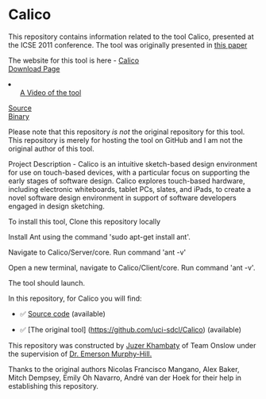 ﻿Calico
======

This repository contains information related to the tool Calico, presented at the ICSE 2011 conference. The tool was originally presented in <a href = "http://dl.acm.org/citation.cfm?id=2574928"> this paper </a> <br/>

The website for this tool is here - 
<a href = "http://sdcl.ics.uci.edu/research/calico/"> Calico </a> <br/>
<a href = "https://github.com/uci-sdcl/Calico"> Download Page </a> <br/>
<li>
<ul><a href = "https://youtu.be/VU4jIjT1B5Y"> A Video of the tool </a> <br/></ul>
</li>

<a href = "https://github.com/SoftwareEngineeringToolDemos/ICSE-2011-Calico"> Source </a> <br/>
<a href = "https://github.com/SoftwareEngineeringToolDemos/ICSE-2011-Calico"> Binary </a> <br/>

Please note that this repository <i>is not</i> the original repository for this tool. This repository is merely for hosting the tool on GitHub and I am not the original author of this tool.

Project Description - 
Calico is an intuitive sketch-based design environment for use on touch-based devices, with a particular focus on supporting the early stages of software design. Calico explores touch-based hardware, including electronic whiteboards, tablet PCs, slates, and iPads, to create a novel software design environment in support of software developers engaged in design sketching.

To install this tool, Clone this repository locally

Install Ant using the command 'sudo apt-get install ant'.

Navigate to Calico/Server/core. Run command 'ant -v'

Open a new terminal, navigate to Calico/Client/core. Run command 'ant -v'.

The tool should launch.


In this repository, for Calico you will find:

* :white_check_mark: [Source code](https://github.com/uci-sdcl/Calico) (available)

* :white_check_mark: [The original tool] (https://github.com/uci-sdcl/Calico) (available)



This repository was constructed by <a href="https://github.com/juzer10">Juzer Khambaty</a> of Team Onslow under the supervision of <a href="https://github.com/CaptainEmerson">Dr. Emerson Murphy-Hill.</a>

Thanks to the original authors Nicolas Francisco Mangano, Alex Baker, Mitch Dempsey, Emily Oh Navarro, André van der Hoek for their help in establishing this repository.
